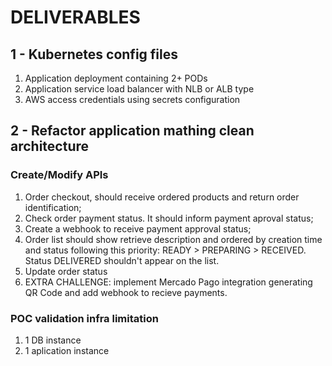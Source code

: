 # DELIVERABLES

## 1 - Kubernetes config files

1. Application deployment containing 2+ PODs
1. Application service load balancer with NLB or ALB type
1. AWS access credentials using secrets configuration

## 2 - Refactor application mathing clean architecture

### Create/Modify APIs

1. Order checkout, should receive ordered products and return order identification;
1. Check order payment status. It should inform payment aproval status;
1. Create a webhook to receive payment approval status;
1. Order list should show retrieve description and ordered by creation time and status following this priority: READY > PREPARING > RECEIVED. Status DELIVERED shouldn't appear on the list.
1. Update order status
1. EXTRA CHALLENGE: implement Mercado Pago integration generating QR Code and add webhook to recieve payments.

### POC validation infra limitation

1. 1 DB instance
1. 1 aplication instance